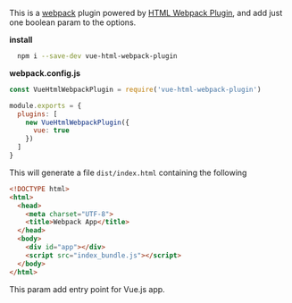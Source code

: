 This is a [webpack](http://webpack.js.org/) plugin powered by [HTML Webpack Plugin](https://github.com/jantimon/html-webpack-plugin), and add just one boolean param to the options.

**install**
```bash
  npm i --save-dev vue-html-webpack-plugin
```

**webpack.config.js**
```js
const VueHtmlWebpackPlugin = require('vue-html-webpack-plugin')

module.exports = {
  plugins: [
    new VueHtmlWebpackPlugin({
      vue: true
    })
  ]
}
```

This will generate a file `dist/index.html` containing the following

```html
<!DOCTYPE html>
<html>
  <head>
    <meta charset="UTF-8">
    <title>Webpack App</title>
  </head>
  <body>
    <div id="app"></div>
    <script src="index_bundle.js"></script>
  </body>
</html>
```
This param add entry point for Vue.js app.
